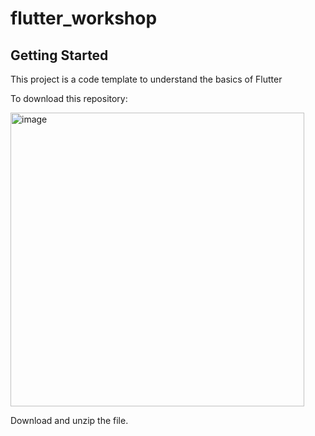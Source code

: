 # flutter_workshop

## Getting Started

This project is a code template to understand the basics of Flutter

To download this repository: 

<img width="470" alt="image" src="https://user-images.githubusercontent.com/67997835/212420273-e752650a-f54e-418d-bf40-26ebe3a85bed.png">

Download and unzip the file.
